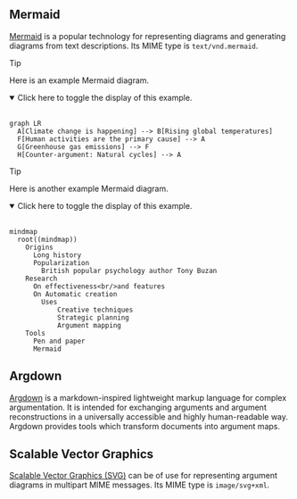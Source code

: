 ## Mermaid

[Mermaid](https://en.wikipedia.org/wiki/Mermaid_(software)) is a popular technology for representing diagrams and generating diagrams from text descriptions. Its MIME type is `text/vnd.mermaid`.

> [!TIP]
> Here is an example Mermaid diagram.
>
> <details open>
> <summary>Click here to toggle the display of this example.</summary>
> <br>
> 
> ```mermaid
> graph LR
>   A[Climate change is happening] --> B[Rising global temperatures]
>   F[Human activities are the primary cause] --> A
>   G[Greenhouse gas emissions] --> F
>   H[Counter-argument: Natural cycles] --> A
> ```
> </details>

> [!TIP]
> Here is another example Mermaid diagram.
> 
> <details open>
> <summary>Click here to toggle the display of this example.</summary>
> <br>
> 
> ```mermaid
> mindmap
>   root((mindmap))
>     Origins
>       Long history
>       Popularization
>         British popular psychology author Tony Buzan
>     Research
>       On effectiveness<br/>and features
>       On Automatic creation
>         Uses
>             Creative techniques
>             Strategic planning
>             Argument mapping
>     Tools
>       Pen and paper
>       Mermaid
> ```
> </details>

## Argdown

[Argdown](https://argdown.org/) is a markdown-inspired lightweight markup language for complex argumentation. It is intended for exchanging arguments and argument reconstructions in a universally accessible and highly human-readable way. Argdown provides tools which transform documents into argument maps.

## Scalable Vector Graphics

[Scalable Vector Graphics (SVG)](https://en.wikipedia.org/wiki/SVG) can be of use for representing argument diagrams in multipart MIME messages. Its MIME type is `image/svg+xml`.
